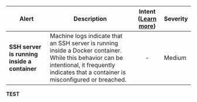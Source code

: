 |Alert|Description|Intent ([Learn more](#intentions))|Severity|
|----|----|:----:|--|
|**SSH server is running inside a container** | Machine logs indicate that an SSH server is running inside a Docker container. While this behavior can be intentional, it frequently indicates that a container is misconfigured or breached.|-|Medium|
**TEST**
